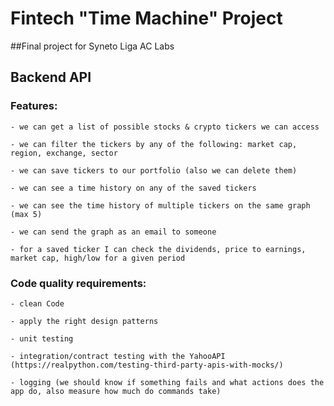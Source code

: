 # Fintech "Time Machine" Project
##Final project for Syneto Liga AC Labs<h2>

<h2> Backend API</h2>
<h3>Features:</h3>
    
    - we can get a list of possible stocks & crypto tickers we can access

    - we can filter the tickers by any of the following: market cap, region, exchange, sector

    - we can save tickers to our portfolio (also we can delete them)

    - we can see a time history on any of the saved tickers

    - we can see the time history of multiple tickers on the same graph (max 5)

    - we can send the graph as an email to someone

    - for a saved ticker I can check the dividends, price to earnings, market cap, high/low for a given period

<h3>Code quality requirements:</h3>
    
    - clean Code
    
    - apply the right design patterns

    - unit testing
    
    - integration/contract testing with the YahooAPI (https://realpython.com/testing-third-party-apis-with-mocks/)
    
    - logging (we should know if something fails and what actions does the app do, also measure how much do commands take)

